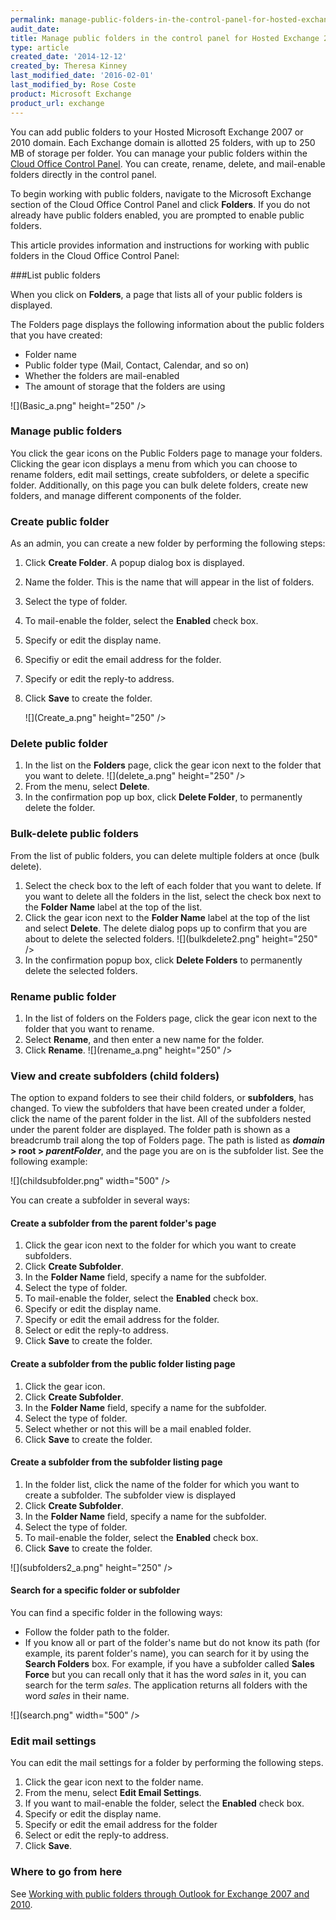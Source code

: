 ```yaml
---
permalink: manage-public-folders-in-the-control-panel-for-hosted-exchange-2007-and-2010/
audit_date:
title: Manage public folders in the control panel for Hosted Exchange 2007 and 2010
type: article
created_date: '2014-12-12'
created_by: Theresa Kinney
last_modified_date: '2016-02-01'
last_modified_by: Rose Coste
product: Microsoft Exchange
product_url: exchange
---
```


You can add public folders to your Hosted Microsoft Exchange 2007 or
2010 domain. Each Exchange domain is allotted 25 folders, with up to 250
MB of storage per folder. You can manage your public folders within the
[Cloud Office Control
Panel](https://cp.rackspace.com/Login.aspx?ReturnUrl=%2f). You can
create, rename, delete, and mail-enable folders directly in the control
panel.

To begin working with public folders, navigate to the Microsoft Exchange
section of the Cloud Office Control Panel and click **Folders**. If you
do not already have public folders enabled, you are prompted to enable
public folders.

This article provides information and instructions for working with
public folders in the Cloud Office Control Panel:

###List public folders

When you click on **Folders**, a page that lists all of your public
folders is displayed.

The Folders page displays the following information about the public
folders that you have created:

-   Folder name
-   Public folder type (Mail, Contact, Calendar, and so on)
-   Whether the folders are mail-enabled
-   The amount of storage that the folders are using

![](Basic_a.png" height="250" />

### Manage public folders

You click the gear icons on the Public Folders page to manage your
folders. Clicking the gear icon displays a menu from which you can
choose to rename folders, edit mail settings, create subfolders, or
delete a specific folder. Additionally, on this page you can bulk delete
folders, create new folders, and manage different components of the
folder.

### Create public folder

As an admin, you can create a new folder by performing the following
steps:

1.  Click **Create Folder**.
    A popup dialog box is displayed.
2.  Name the folder.
    This is the name that will appear in the list of folders.
3.  Select the type of folder.
4.  To mail-enable the folder, select the **Enabled** check box.
5.  Specify or edit the display name.
6.  Specifiy or edit the email address for the folder.
7.  Specify or edit the reply-to address.
8.  Click **Save** to create the folder.
 
    ![](Create_a.png" height="250" />

### Delete public folder

1.  In the list on the **Folders** page, click the gear icon next to the
    folder that you want to delete.
    ![](delete_a.png" height="250" />
2.  From the menu, select **Delete**.
3.  In the confirmation pop up box, click **Delete Folder**, to
    permanently delete the folder.

### Bulk-delete public folders

From the list of public folders, you can delete multiple folders at once
(bulk delete).

1.  Select the check box to the left of each folder that you want
    to delete. If you want to delete all the folders in the list, select
    the check box next to the **Folder Name** label at the top of
    the list.
2.  Click the gear icon next to the **Folder Name** label at the top of
    the list and select **Delete**.
    The delete dialog pops up to confirm that you are about to delete
    the selected folders.
    ![](bulkdelete2.png" height="250" />
3.  In the confirmation popup box, click **Delete Folders** to
    permanently delete the selected folders.

### Rename public folder

1.  In the list of folders on the Folders page, click the gear icon next
    to the folder that you want to rename.
2.  Select **Rename**, and then enter a new name for the folder.
3.  Click **Rename**.
    ![](rename_a.png" height="250" />

### View and create subfolders (child folders)

The option to expand folders to see their child folders, or
**subfolders**, has changed. To view the subfolders that have been
created under a folder, click the name of the parent folder in the list.
All of the subfolders nested under the parent folder are displayed. The
folder path is shown as a breadcrumb trail along the top of Folders
page. The path is listed as ***domain* &gt; root &gt; *parentFolder***,
and the page you are on is the subfolder list. See the following
example:

![](childsubfolder.png" width="500" />

You can create a subfolder in several ways:

#### Create a subfolder from the parent folder's page

1.  Click the gear icon next to the folder for which you want to
    create subfolders.
2.  Click **Create Subfolder**.
3.  In the **Folder Name** field, specify a name for the subfolder.
4.  Select the type of folder.
5.  To mail-enable the folder, select the **Enabled** check box.
6.  Specify or edit the display name.
7.  Specify or edit the email address for the folder.
8.  Select or edit the reply-to address.
9.  Click **Save** to create the folder.

#### Create a subfolder from the public folder listing page

1.  Click the gear icon.
2.  Click **Create Subfolder**.
3.  In the **Folder Name** field, specify a name for the subfolder.
4.  Select the type of folder.
5.  Select whether or not this will be a mail enabled folder.
6.  Click **Save** to create the folder.

#### Create a subfolder from the subfolder listing page

1.  In the folder list, click the name of the folder for which you want
    to create a subfolder.
    The subfolder view is displayed
2.  Click **Create Subfolder**.
3.  In the **Folder Name** field, specify a name for the subfolder.
4.  Select the type of folder.
5.  To mail-enable the folder, select the **Enabled** check box.
6.  Click **Save** to create the folder.

![](subfolders2_a.png" height="250" />

#### Search for a specific folder or subfolder

You can find a specific folder in the following ways:

- Follow the folder path to the folder.
- If you know all or part of the folder's name but do not know its
  path (for example, its parent folder's name), you can search for it
  by using the **Search Folders** box. For example, if you have a
  subfolder called **Sales Force** but you can recall only that it has
  the word *sales* in it, you can search for the term *sales*. The
  application returns all folders with the word *sales* in their name.

![](search.png" width="500" />

### Edit mail settings

You can edit the mail settings for a folder by performing the following
steps.

1.  Click the gear icon next to the folder name.
2.  From the menu, select **Edit Email Settings**.
3.  If you want to mail-enable the folder, select
    the **Enabled** check box.
4.  Specify or edit the display name.
5.  Specify or edit the email address for the folder
6.  Select or edit the reply-to address.
7.  Click **Save**.

### Where to go from here

See [Working with public folders through Outlook for Exchange 2007 and
2010](/support/how-to/working-with-public-folders-through-outlook-for-exchange-2007-and-2010).
